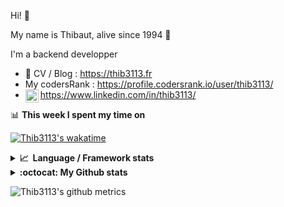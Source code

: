 Hi! 👋

My name is Thibaut, alive since 1994 🍷

I'm a backend developper

-   📝 CV / Blog : https://thib3113.fr
-   My codersRank : https://profile.codersrank.io/user/thib3113/
-   <a href="https://www.linkedin.com/in/thib3113/"><img align="left" alt="Thib3113's Linkedin" width="21px" src="https://raw.githubusercontent.com/peterthehan/peterthehan/master/assets/linkedin.svg" /></a> https://www.linkedin.com/in/thib3113/

📊 **This week I spent my time on**

[![Thib3113's wakatime](https://github-readme-stats.vercel.app/api/wakatime?username=thib3113&layout=default&theme=dracula&langs_count=6&hide_title=true&hide_border=true)](https://wakatime.com/@thib3113)

<details>
  <summary><b>📈&nbsp;&nbsp;Language&nbsp;/&nbsp;Framework stats</b></summary>
  <br/>  
  <a href='https://profile.codersrank.io/user/thib3113/'>
  <img src='http://cr-skills-chart-widget.azurewebsites.net/api/api?username=thib3113&padding=30&skills=php,batchfile,javascript,less,mysql,reactjs,scss,shell,typescript,vue'>
  </a>
</details>

<details>
  <summary><b>:octocat: My Github stats</b></summary>
  <br/>  
  
  <img src="https://github-readme-stats.vercel.app/api?username=thib3113&theme=dracula&show_icons=true&" alt="Thib3113's GitHub stats" />

<!--START_SECTION:activity-->

1. 🎉 Merged PR [#252](https://github.com/thib3113/unifi-client/pull/252) in [thib3113/unifi-client](https://github.com/thib3113/unifi-client)
2. 🎉 Merged PR [#66](https://github.com/thib3113/unifi-blockips-srv/pull/66) in [thib3113/unifi-blockips-srv](https://github.com/thib3113/unifi-blockips-srv)
3. 🎉 Merged PR [#251](https://github.com/thib3113/unifi-client/pull/251) in [thib3113/unifi-client](https://github.com/thib3113/unifi-client)
4. 🗣 Commented on [#1479](https://github.com/nock/nock/issues/1479) in [nock/nock](https://github.com/nock/nock)
5. 🗣 Commented on [#1479](https://github.com/nock/nock/issues/1479) in [nock/nock](https://github.com/nock/nock)
 <!--END_SECTION:activity-->

</details>

![Thib3113's github metrics](https://gist.githubusercontent.com/thib3113/83a96e16f8bca103f1b0e376186c66ec/raw/github-metrics.svg)
